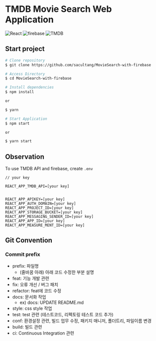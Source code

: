 # TMDB Movie Search Web Application

![React](https://img.shields.io/badge/react-%2320232a?style=flat&logo=react&logoColor=%2361DAFB)
![firebase](https://img.shields.io/badge/firebase-FFCA28?style=flat&logo=firebase&logoColor=white)
![TMDB](https://img.shields.io/badge/TMDB-01B4E4?style=flat&logo=TheMovieDatabase&logoColor=white)

## Start project

```bash
# Clone repository
$ git clone https://github.com/sacultang/MovieSearch-with-firebase

# Access Directory
$ cd MovieSearch-with-firebase

# Install dependencies
$ npm install

or

$ yarn

# Start Application
$ npm start

or

$ yarn start
```

## Observation

To use TMDB API and firebase, create `.env`

```env
// your key

REACT_APP_TMDB_API=[your key]


REACT_APP_APIKEY=[your key]
REACT_APP_AUTH_DOMAIN=[your key]
REACT_APP_PROJECT_ID=[your key]
REACT_APP_STORAGE_BUCKET=[your key]
REACT_APP_MESSAGING_SENDER_ID=[your key]
REACT_APP_APP_ID=[your key]
REACT_APP_MEASURE_MENT_ID=[your key]

```

## Git Convention

### Commit prefix

- prefix: 파일명
  - (줄바꿈 아래) 아래 코드 수정한 부분 설명
- feat: 기능 개발 관련
- fix: 오류 개선 / 버그 패치
- refactor: feat에 코드 수정
- docs: 문서화 작업
  - ex) docs: UPDATE README.md
- style: css style 작업
- test: test 관련 (테스트코드, 리펙토링 테스트 코드 추가)
- conf: 환경설정 관련, 빌드 업무 수정, 패키지 매니저, 폴더트리, 파일이름 변경
- build: 빌드 관련
- ci: Continuous Integration 관련
